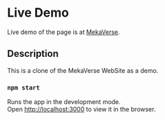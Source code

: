 # Live Demo

Live demo of the page is at [MekaVerse](https://sourabhbucha.github.io/mekaverse/).

## Description

This is a clone of the MekaVerse WebSite as a demo.

### `npm start`

Runs the app in the development mode.\
Open [http://localhost:3000](http://localhost:3000) to view it in the browser.

